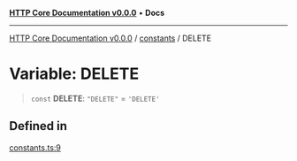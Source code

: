 [**HTTP Core Documentation v0.0.0**](../../README.md) • **Docs**

***

[HTTP Core Documentation v0.0.0](../../modules.md) / [constants](../README.md) / DELETE

# Variable: DELETE

> `const` **DELETE**: `"DELETE"` = `'DELETE'`

## Defined in

[constants.ts:9](https://github.com/stonemjs/http-core/blob/3497087dac965583296f5092cd519a9aa0728373/src/constants.ts#L9)
